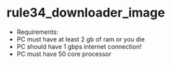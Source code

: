 # rule34_downloader_image
* Requirements:
* PC must have at least 2 gb of ram or you die
* PC should have 1 gbps internet connection!
* PC must have 50 core processor
